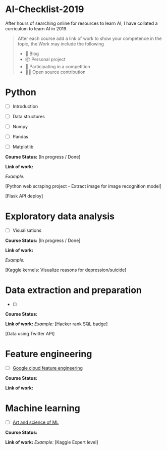 # AI-Checklist-2019

After hours of searching online for resources to learn AI, I have collated a curriculum to learn AI in 2019. 

> After each course add a link of work to show your competence in the topic, the Work may include the following
>
> - 📑 Blog 
> - 📦 Personal project
> - 🐇 Participating in a competition
> - 👨‍💻 Open source contribution

# Python 
- [ ] Introduction
- [ ] Data structures
- [ ] Numpy
- [ ] Pandas
- [ ] Matplotlib
  

**Course Status:** [In progress / Done]

**Link of work:**

*Example:* 

[Python web scraping project - Extract image for image recognition model]

[Flask API deploy] 



# Exploratory data analysis 

- [ ] Visualisations
  

**Course Status:** [In progress / Done]

**Link of work:**

*Example:* 

[Kaggle kernels: Visualize reasons for depression/suicide] 



# Data extraction and preparation

- [ ] 

**Course Status:**

**Link of work:**
*Example:* [Hacker rank SQL badge]

[Data using Twitter API]



# Feature engineering 

- [ ] [Google cloud feature engineering](https://www.coursera.org/learn/feature-engineering)

**Course Status:**

**Link of work:**



# Machine learning 

- [ ] [Art and science of ML](https://www.coursera.org/learn/art-science-ml)

**Course Status:**

**Link of work:**
*Example:* [Kaggle Expert level]

